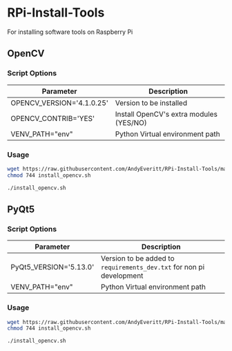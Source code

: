 # RPi-Install-Tools
For installing software tools on Raspberry Pi

## OpenCV

### Script Options

Parameter                  |    Description
-------------------------- | -----------------------------------------
OPENCV_VERSION='4.1.0.25'  |    Version to be installed
OPENCV_CONTRIB='YES'       |    Install OpenCV's extra modules (YES/NO)
VENV_PATH="env"            |    Python Virtual environment path

### Usage

```bash
wget https://raw.githubusercontent.com/AndyEveritt/RPi-Install-Tools/main/install_opencv.sh
chmod 744 install_opencv.sh

./install_opencv.sh
```


## PyQt5

### Script Options

Parameter                  |    Description
-------------------------- | -----------------------------------------
PyQt5_VERSION='5.13.0'     |    Version to be added to `requirements_dev.txt` for non pi development
VENV_PATH="env"            |    Python Virtual environment path

### Usage

```bash
wget https://raw.githubusercontent.com/AndyEveritt/RPi-Install-Tools/main/install_pyqt.sh
chmod 744 install_opencv.sh

./install_opencv.sh
```
